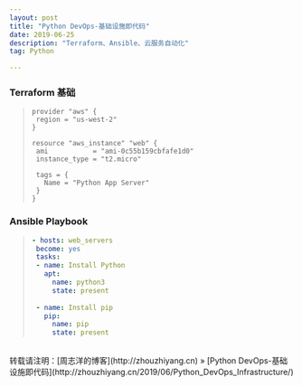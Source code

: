 ```yaml
---
layout: post
title: "Python DevOps-基础设施即代码"
date: 2019-06-25 
description: "Terraform、Ansible、云服务自动化"
tag: Python 

---
```


### Terraform 基础

>```hcl
>provider "aws" {
>  region = "us-west-2"
>}
>
>resource "aws_instance" "web" {
>  ami           = "ami-0c55b159cbfafe1d0"
>  instance_type = "t2.micro"
>
>  tags = {
>    Name = "Python App Server"
>  }
>}
>```

### Ansible Playbook

>```yaml
>- hosts: web_servers
>  become: yes
>  tasks:
>  - name: Install Python
>    apt:
>      name: python3
>      state: present
>  
>  - name: Install pip
>    pip:
>      name: pip
>      state: present
>```

<br>
转载请注明：[周志洋的博客](http://zhouzhiyang.cn) » [Python DevOps-基础设施即代码](http://zhouzhiyang.cn/2019/06/Python_DevOps_Infrastructure/) 

